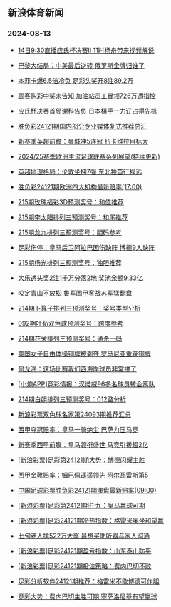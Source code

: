 ## 新浪体育新闻 
### 2024-08-13

+ [14日9:30直播应氏杯决赛II 11时杨舟带来视频解说](https://sports.sina.com.cn/go/2024-08-12/doc-inciiyim9430373.shtml)

+ [巴黎大结局：中美最后逆转 俄罗斯金牌归谁了](https://sports.sina.com.cn/g/pl/2024-08-12/doc-incikerh2563918.shtml)

+ [本菲卡爆6.5倍冷负 足彩头奖开8注89.2万](https://sports.sina.com.cn/l/2024-08-12/doc-inciitzf7755170.shtml)

+ [顾客购彩中奖未告知 加油站员工冒领726万遭指控](https://sports.sina.com.cn/l/2024-08-12/doc-inciitzp9530712.shtml)

+ [应氏杯决赛首局谢科告负 日本棋手一力辽占得先机](https://sports.sina.com.cn/go/2024-08-12/doc-incikrfc9186744.shtml)

+ [胜负彩24121期国内部分专业媒体复式推荐总汇](https://sports.sina.com.cn/l/2024-08-12/doc-inciiyim9442359.shtml)

+ [新赛季英超前瞻：曼城冲5连冠 纽卡维拉目标大](https://sports.sina.com.cn/l/2024-08-12/doc-inciitzn2756827.shtml)

+ [2024/25赛季欧洲主流足球联赛系列展望(持续更新)](https://sports.sina.com.cn/l/2024-08-12/doc-inciiyic7647137.shtml)

+ [英超地理格局：伦敦坐拥7强 东北独苗行程远](https://sports.sina.com.cn/l/2024-08-12/doc-inciitzp9534467.shtml)

+ [胜负彩24121期欧洲四大机构最新赔率(17:00)](https://sports.sina.com.cn/l/2024-08-12/doc-inciiyif4419070.shtml)

+ [215期玫瑰福彩3D预测奖号：和值推荐](https://sports.sina.com.cn/l/2024-08-12/doc-incikkxf9258011.shtml)

+ [215期李太阳排列三预测奖号：和尾推荐](https://sports.sina.com.cn/l/2024-08-12/doc-incikkwx7480072.shtml)

+ [215期龙九排列三预测奖号：胆码参考](https://sports.sina.com.cn/l/2024-08-12/doc-incikkwx7479893.shtml)

+ [足彩伤停：皇马后卫阿拉巴因伤缺阵 博德9人缺阵](https://sports.sina.com.cn/l/2024-08-12/doc-incikkxe2507246.shtml)

+ [215期杨光排列三预测奖号：独胆推荐](https://sports.sina.com.cn/l/2024-08-12/doc-incikkwx7479258.shtml)

+ [大乐透头奖2注1千万分落2地 奖池余额9.33亿](https://sports.sina.com.cn/l/2024-08-12/doc-incikzve9364899.shtml)

+ [咬定青山不放松 鲁军围甲客战苏军猛翻盘](https://sports.sina.com.cn/go/2024-08-12/doc-incikeri9369371.shtml)

+ [214期卜算子排列三预测奖号：奖号类型分析](https://sports.sina.com.cn/l/2024-08-11/doc-incihfxz5263315.shtml)

+ [092期叶荀双色球预测奖号：跨度参考](https://sports.sina.com.cn/l/2024-08-11/doc-incifzsc5387447.shtml)

+ [214期花荣排列三预测奖号：通杀一码](https://sports.sina.com.cn/l/2024-08-11/doc-incihfxx8498545.shtml)

+ [美国女子自由体操铜牌被剥夺 罗马尼亚重获铜牌](https://sports.sina.com.cn/others/ticao/2024-08-11/doc-incihspv5080642.shtml)

+ [何龙海：这场比赛我们西海岸球员非常拼了](https://sports.sina.com.cn/china/j/2024-08-11/doc-incihwvt4952843.shtml)

+ [[小炮APP]竞彩情报：汉诺威96多名球员转会离队](https://sports.sina.com.cn/l/2024-08-11/doc-incifvkk3749651.shtml)

+ [214期白姐排列三预测奖号：012路分析](https://sports.sina.com.cn/l/2024-08-11/doc-incihfxx8498049.shtml)

+ [新浪彩票双色球名家第24093期推荐汇总](https://sports.sina.com.cn/l/2024-08-12/doc-incikkxh4595211.shtml)

+ [西甲夺冠赔率：皇马一骑绝尘 巴萨力压马竞](https://sports.sina.com.cn/l/2024-08-13/doc-incimnkw0910448.shtml)

+ [新赛季西甲前瞻：皇马领衔盛世 马竞引援超2亿](https://sports.sina.com.cn/l/2024-08-13/doc-incimnkw0910263.shtml)

+ [[新浪彩票]足彩第24121期大势：博德闪耀主胜](https://sports.sina.com.cn/l/2024-08-13/doc-incimwys0703468.shtml)

+ [西甲金靴赔率：姆巴佩遥遥领先 阿尔瓦雷斯第5](https://sports.sina.com.cn/l/2024-08-13/doc-incimnkt8837367.shtml)

+ [中国足球彩票胜负彩24121期澳盘最新赔率(09:00)](https://sports.sina.com.cn/l/2024-08-12/doc-inciiyik2659634.shtml)

+ [[新浪彩票]足彩第24121期任九：皇马赢球可期](https://sports.sina.com.cn/l/2024-08-13/doc-incimwyu8965381.shtml)

+ [[新浪彩票]足彩24121期冷热指数：格雷米奥坐和望赢](https://sports.sina.com.cn/l/2024-08-13/doc-incinchm8504261.shtml)

+ [七旬老人擒522万大奖 最想买助听器与家人沟通](https://sports.sina.com.cn/l/2024-08-13/doc-incimnkt8837611.shtml)

+ [[新浪彩票]足彩24121期盈亏指数：山东泰山防平](https://sports.sina.com.cn/l/2024-08-13/doc-incinchs8835607.shtml)

+ [[新浪彩票]足彩24121期投注策略：费内巴切不败](https://sports.sina.com.cn/l/2024-08-13/doc-incimwyu8966010.shtml)

+ [足彩分析软件24121期推荐：格雷米不败博德可作胆](https://sports.sina.com.cn/l/2024-08-13/doc-incinchs8836422.shtml)

+ [竞彩大势：费内巴切主胜可期 塞萨洛尼基有望赢球](https://sports.sina.com.cn/l/2024-08-13/doc-incinchq0574611.shtml)

